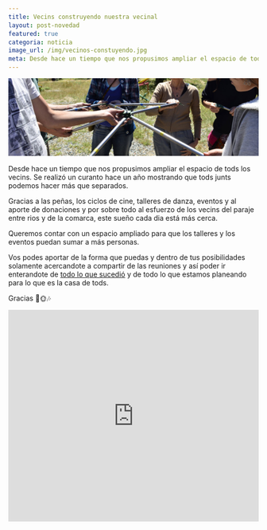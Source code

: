 ```yaml
---
title: Vecins construyendo nuestra vecinal
layout: post-novedad
featured: true
categoria: noticia
image_url: /img/vecinos-constuyendo.jpg
meta: Desde hace un tiempo que nos propusimos ampliar el espacio de tods los vecins.
--- 
```


<div style="position: relative;">
	<div class="gallery col-3">
		<a style="width: 100%;" href="/img/vecinos-constuyendo-featured.jpg" data-fancybox="images" data-srcset="/img/vecinos-constuyendo-featured.jpg" class="item-gallery">
		<img src="/img/vecinos-constuyendo-featured.jpg" />
	</a>
</div>
</div>

Desde hace un tiempo que nos propusimos ampliar el espacio de tods los vecins. Se realizó un curanto hace un año mostrando que tods junts podemos hacer más que separados.

Gracias a las peñas, los ciclos de cine, talleres de danza, eventos y al aporte de donaciones y por sobre todo al esfuerzo de los vecins del paraje entre rios y de la comarca, este sueño cada dia está más cerca. 

Queremos contar con un espacio ampliado para que los talleres y los eventos puedan sumar a más personas.

Vos podes aportar de la forma que puedas y dentro de tus posibilidades solamente acercandote a compartir de las reuniones y así poder ir enterandote de <a href="/archivo/">todo lo que sucedió</a> y de todo lo que estamos planeando para lo que es la casa de tods.

Gracias 🌷️🌞🎶

<iframe width="100%" height="425" src="https://www.youtube.com/embed/2cEWcfMXfdI" frameborder="0" allow="accelerometer; autoplay; encrypted-media; gyroscope; picture-in-picture" allowfullscreen></iframe>
